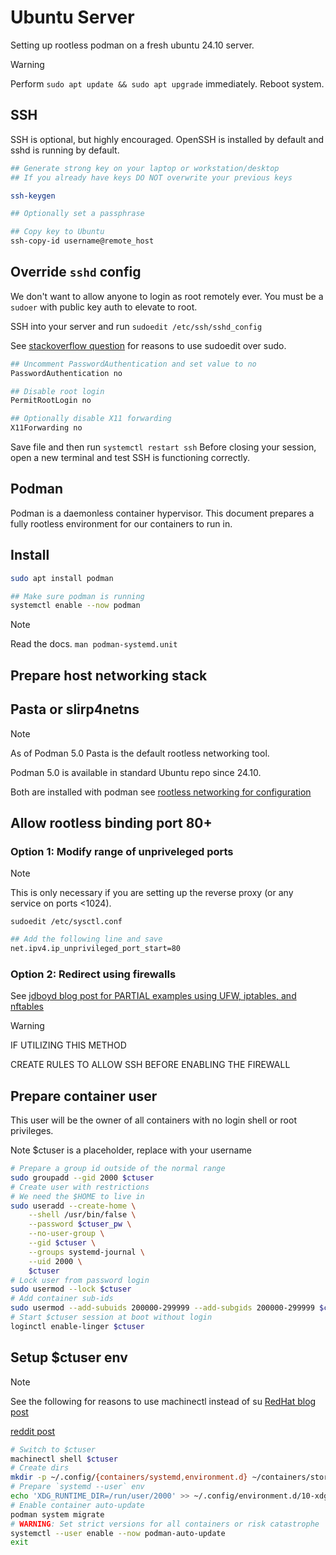# Ubuntu Server 

Setting up rootless podman on a fresh ubuntu 24.10 server.

> [!WARNING]
> Perform `sudo apt update && sudo apt upgrade` immediately. Reboot system.

## SSH

SSH is optional, but highly encouraged. OpenSSH is installed by default and sshd is running by default.

```bash
## Generate strong key on your laptop or workstation/desktop
## If you already have keys DO NOT overwrite your previous keys

ssh-keygen

## Optionally set a passphrase

## Copy key to Ubuntu
ssh-copy-id username@remote_host
```

## Override `sshd` config

We don't want to allow anyone to login as root remotely ever. You must be a
`sudoer` with public key auth to elevate to root.

SSH into your server and run `sudoedit /etc/ssh/sshd_config` 

See [stackoverflow question](https://superuser.com/questions/785187/sudoedit-why-use-it-over-sudo-vi) for reasons to use sudoedit over sudo.

```bash
## Uncomment PasswordAuthentication and set value to no
PasswordAuthentication no

## Disable root login
PermitRootLogin no

## Optionally disable X11 forwarding
X11Forwarding no
```
Save file and then run `systemctl restart ssh` Before closing your session, open a new terminal and test SSH is functioning correctly.

## Podman

Podman is a daemonless container hypervisor. This document prepares a fully
rootless environment for our containers to run in.

## Install

```bash
sudo apt install podman

## Make sure podman is running
systemctl enable --now podman
```

> [!NOTE]
> Read the docs.
> `man podman-systemd.unit`

## Prepare host networking stack

## Pasta or slirp4netns

> [!NOTE]
> As of Podman 5.0 Pasta is the default rootless networking tool.
> 
> Podman 5.0 is available in standard Ubuntu repo since 24.10.
>
> Both are installed with podman see [rootless networking for configuration](https://github.com/containers/podman/blob/main/docs/tutorials/rootless_tutorial.md#networking-configuration)

## Allow rootless binding port 80+

### Option 1: Modify range of unpriveleged ports

> [!NOTE]
> This is only necessary if you are setting up the reverse proxy (or any service on ports <1024).

`sudoedit /etc/sysctl.conf`
```bash
## Add the following line and save
net.ipv4.ip_unprivileged_port_start=80
```

### Option 2: Redirect using firewalls
See [jdboyd blog post for PARTIAL examples using UFW, iptables, and nftables](https://blog.jdboyd.net/2024/05/exposing-privileged-ports-with-podman/)

>[!WARNING]
> IF UTILIZING THIS METHOD
>
> CREATE RULES TO ALLOW SSH BEFORE ENABLING THE FIREWALL

## Prepare container user

This user will be the owner of all containers with no login shell or root
privileges. 

Note $ctuser is a placeholder, replace with your username

```bash
# Prepare a group id outside of the normal range
sudo groupadd --gid 2000 $ctuser
# Create user with restrictions
# We need the $HOME to live in
sudo useradd --create-home \
    --shell /usr/bin/false \
    --password $ctuser_pw \
    --no-user-group \
    --gid $ctuser \
    --groups systemd-journal \
    --uid 2000 \
    $ctuser
# Lock user from password login
sudo usermod --lock $ctuser
# Add container sub-ids
sudo usermod --add-subuids 200000-299999 --add-subgids 200000-299999 $ctuser
# Start $ctuser session at boot without login
loginctl enable-linger $ctuser
```

## Setup $ctuser env

>[!NOTE]
> See the following for reasons to use machinectl instead of su
> [RedHat blog post](https://www.redhat.com/en/blog/sudo-rootless-podman)
>
> [reddit post](https://old.reddit.com/r/linuxadmin/comments/rxrczr/in_interesting_tidbit_i_just_learned_about_the/)

```bash
# Switch to $ctuser
machinectl shell $ctuser
# Create dirs
mkdir -p ~/.config/{containers/systemd,environment.d} ~/containers/storage
# Prepare `systemd --user` env
echo 'XDG_RUNTIME_DIR=/run/user/2000' >> ~/.config/environment.d/10-xdg.conf
# Enable container auto-update
podman system migrate
# WARNING: Set strict versions for all containers or risk catastrophe
systemctl --user enable --now podman-auto-update
exit
```
